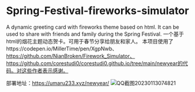 # Spring-Festival-fireworks-simulator
A dynamic greeting card with fireworks theme based on html. It can be used to share with friends and family during the Spring Festival.
一个基于html的烟花主题动态贺卡。可用于春节分享给朋友和家人。
本项目使用了https://codepen.io/MillerTime/pen/XgpNwb、https://github.com/NianBroken/Firework_Simulator、https://github.com/corestudi0/corestudi0.github.io/tree/main/newyear的代码。对这些作者表示感谢。

部署地址：https://umaru233.xyz/newyear/
![QQ截图20230113074821](https://user-images.githubusercontent.com/104628168/212205057-7d87c60b-63f9-4dc5-9370-6f7b46d545d7.png)
